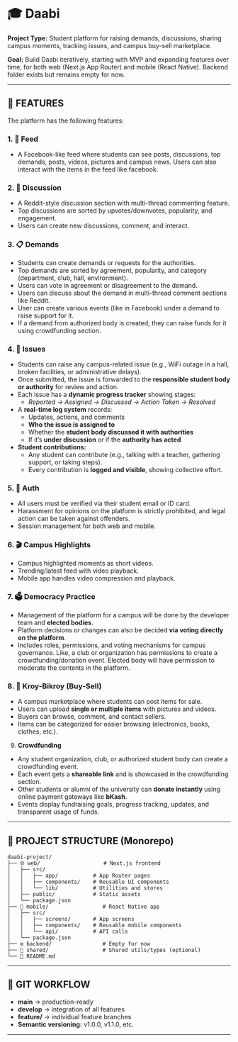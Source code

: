 # 🎓 Daabi

**Project Type:** Student platform for raising demands, discussions, sharing campus moments, tracking issues, and campus buy-sell marketplace.

**Goal:** Build Daabi iteratively, starting with MVP and expanding features over time, for both web (Next.js App Router) and mobile (React Native). Backend folder exists but remains empty for now.

---

## 🚀 FEATURES

The platform has the following features:

### 1. 📱 **Feed**
- A Facebook-like feed where students can see posts, discussions, top demands, posts, videos, pictures and campus news. Users can also interact with the items in the feed like facebook.

### 2. 💬 **Discussion**
- A Reddit-style discussion section with multi-thread commenting feature.  
- Top discussions are sorted by upvotes/downvotes, popularity, and engagement.  
- Users can create new discussions, comment, and interact.

### 3. 📋 **Demands**
- Students can create demands or requests for the authorities.  
- Top demands are sorted by agreement, popularity, and category (department, club, hall, environment).  
- Users can vote in agreement or disagreement to the demand.
- Users can discuss about the demand in multi-thread comment sections like Reddit.
- User can create various events (like in Facebook) under a demand to raise support for it.
- If a demand from authorized body is created, they can raise funds for it using crowdfunding section.

### 4. 🔧 **Issues**  
- Students can raise any campus-related issue (e.g., WiFi outage in a hall, broken facilities, or administrative delays).  
- Once submitted, the issue is forwarded to the **responsible student body or authority** for review and action.  
- Each issue has a **dynamic progress tracker** showing stages:  
  - *Reported → Assigned → Discussed → Action Taken → Resolved*  
- A **real-time log system** records:  
  - Updates, actions, and comments  
  - **Who the issue is assigned to**  
  - Whether the **student body discussed it with authorities**  
  - If it’s **under discussion** or if the **authority has acted**  
- **Student contributions:**  
  - Any student can contribute (e.g., talking with a teacher, gathering support, or taking steps).  
  - Every contribution is **logged and visible**, showing collective effort.  

### 5. 🔐 **Auth**
- All users must be verified via their student email or ID card.  
- Harassment for opinions on the platform is strictly prohibited, and legal action can be taken against offenders.  
- Session management for both web and mobile.

### 6. 🎬 **Campus Highlights**
- Campus highlighted moments as short videos.  
- Trending/latest feed with video playback.  
- Mobile app handles video compression and playback.

### 7. 🗳️ **Democracy Practice**
- Management of the platform for a campus will be done by the developer team and **elected bodies**.  
- Platform decisions or changes can also be decided **via voting directly on the platform**.  
- Includes roles, permissions, and voting mechanisms for campus governance. Like, a club or organization has permissions to create a crowdfunding/donation event. Elected body will have permission to moderate the contents in the platform. 

### 8. 🛒 **Kroy-Bikroy (Buy-Sell)**
- A campus marketplace where students can post items for sale.  
- Users can upload **single or multiple items** with pictures and videos.  
- Buyers can browse, comment, and contact sellers.  
- Items can be categorized for easier browsing (electronics, books, clothes, etc.).

9. **Crowdfunding**  
- Any student organization, club, or authorized student body can create a crowdfunding event.  
- Each event gets a **shareable link** and is showcased in the crowdfunding section.  
- Other students or alumni of the university can **donate instantly** using online payment gateways like **bKash**.  
- Events display fundraising goals, progress tracking, updates, and transparent usage of funds.




---

## 📁 PROJECT STRUCTURE (Monorepo)

```
daabi-project/
├── 🌐 web/                    # Next.js frontend
│   ├── src/
│   │   ├── app/           # App Router pages
│   │   ├── components/    # Reusable UI components
│   │   └── lib/           # Utilities and stores
│   ├── public/            # Static assets
│   └── package.json
├── 📱 mobile/                 # React Native app
│   ├── src/
│   │   ├── screens/       # App screens
│   │   ├── components/    # Reusable mobile components
│   │   └── api/           # API calls
│   └── package.json
├── ⚙️ backend/                # Empty for now
├── 🔗 shared/                 # Shared utils/types (optional)
└── 📄 README.md
```

---

## 🔄 GIT WORKFLOW

- **main** → production-ready
- **develop** → integration of all features  
- **feature/<feature-name>** → individual feature branches
- **Semantic versioning:** v1.0.0, v1.1.0, etc.

---

